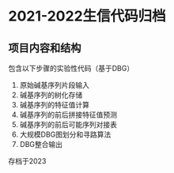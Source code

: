 # 2021-2022生信代码归档
## 项目内容和结构
包含以下步骤的实验性代码（基于DBG）

1. 原始碱基序列片段输入
2. 碱基序列的树化存储
3. 碱基序列的特征值计算
4. 碱基序列的前后拼接特征值预测
5. 碱基序列的前后可能序列对接表
6. 大规模DBG图划分和寻路算法
7. DBG整合输出

存档于2023